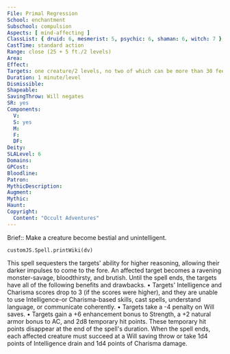 ```yaml
---
File: Primal Regression
School: enchantment
Subschool: compulsion
Aspects: [ mind-affecting ]
ClassList: { druid: 6, mesmerist: 5, psychic: 6, shaman: 6, witch: 7 }
CastTime: standard action
Range: close (25 + 5 ft./2 levels)
Area: 
Effect: 
Targets: one creature/2 levels, no two of which can be more than 30 feet apart
Duration: 1 minute/level
Dismissible: 
Shapeable: 
SavingThrow: Will negates
SR: yes
Components:
  V: 
  S: yes
  M: 
  F: 
  DF: 
Deity: 
SLALevel: 6
Domains: 
GPCost: 
Bloodline: 
Patron: 
MythicDescription: 
Augment: 
Mythic: 
Haunt: 
Copyright:
  Content: "Occult Adventures"
---
```

Brief:: Make a creature become bestial and unintelligent.

```dataviewjs
customJS.Spell.printWiki(dv)
```

This spell sequesters the targets' ability for higher reasoning, allowing their darker impulses to come to the fore. An affected target becomes a ravening monster-savage, bloodthirsty, and brutish. Until the spell ends, the targets have all of the following benefits and drawbacks.  • Targets' Intelligence and Charisma scores drop to 3 (if the scores were higher), and they are unable to use Intelligence-or Charisma-based skills, cast spells, understand language, or communicate coherently.  • Targets take a -4 penalty on Will saves.  • Targets gain a +6 enhancement bonus to Strength, a +2 natural armor bonus to AC, and 2d8 temporary hit points. These temporary hit points disappear at the end of the spell's duration.  When the spell ends, each affected creature must succeed at a Will saving throw or take 1d4 points of Intelligence drain and 1d4 points of Charisma damage.
